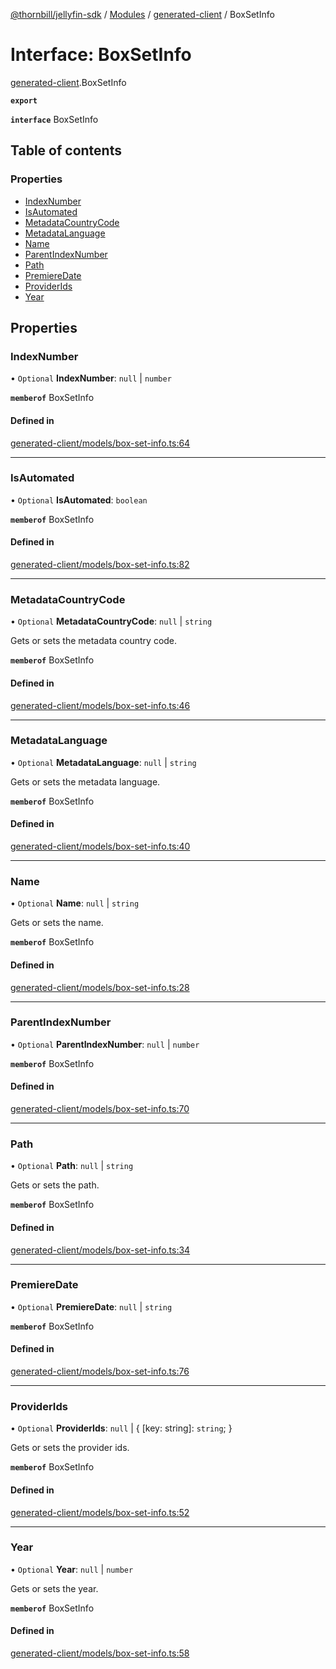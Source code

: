 [@thornbill/jellyfin-sdk](../README.md) / [Modules](../modules.md) / [generated-client](../modules/generated_client.md) / BoxSetInfo

# Interface: BoxSetInfo

[generated-client](../modules/generated_client.md).BoxSetInfo

**`export`**

**`interface`** BoxSetInfo

## Table of contents

### Properties

- [IndexNumber](generated_client.BoxSetInfo.md#indexnumber)
- [IsAutomated](generated_client.BoxSetInfo.md#isautomated)
- [MetadataCountryCode](generated_client.BoxSetInfo.md#metadatacountrycode)
- [MetadataLanguage](generated_client.BoxSetInfo.md#metadatalanguage)
- [Name](generated_client.BoxSetInfo.md#name)
- [ParentIndexNumber](generated_client.BoxSetInfo.md#parentindexnumber)
- [Path](generated_client.BoxSetInfo.md#path)
- [PremiereDate](generated_client.BoxSetInfo.md#premieredate)
- [ProviderIds](generated_client.BoxSetInfo.md#providerids)
- [Year](generated_client.BoxSetInfo.md#year)

## Properties

### IndexNumber

• `Optional` **IndexNumber**: ``null`` \| `number`

**`memberof`** BoxSetInfo

#### Defined in

[generated-client/models/box-set-info.ts:64](https://github.com/thornbill/jellyfin-sdk-typescript/blob/1142a3e/src/generated-client/models/box-set-info.ts#L64)

___

### IsAutomated

• `Optional` **IsAutomated**: `boolean`

**`memberof`** BoxSetInfo

#### Defined in

[generated-client/models/box-set-info.ts:82](https://github.com/thornbill/jellyfin-sdk-typescript/blob/1142a3e/src/generated-client/models/box-set-info.ts#L82)

___

### MetadataCountryCode

• `Optional` **MetadataCountryCode**: ``null`` \| `string`

Gets or sets the metadata country code.

**`memberof`** BoxSetInfo

#### Defined in

[generated-client/models/box-set-info.ts:46](https://github.com/thornbill/jellyfin-sdk-typescript/blob/1142a3e/src/generated-client/models/box-set-info.ts#L46)

___

### MetadataLanguage

• `Optional` **MetadataLanguage**: ``null`` \| `string`

Gets or sets the metadata language.

**`memberof`** BoxSetInfo

#### Defined in

[generated-client/models/box-set-info.ts:40](https://github.com/thornbill/jellyfin-sdk-typescript/blob/1142a3e/src/generated-client/models/box-set-info.ts#L40)

___

### Name

• `Optional` **Name**: ``null`` \| `string`

Gets or sets the name.

**`memberof`** BoxSetInfo

#### Defined in

[generated-client/models/box-set-info.ts:28](https://github.com/thornbill/jellyfin-sdk-typescript/blob/1142a3e/src/generated-client/models/box-set-info.ts#L28)

___

### ParentIndexNumber

• `Optional` **ParentIndexNumber**: ``null`` \| `number`

**`memberof`** BoxSetInfo

#### Defined in

[generated-client/models/box-set-info.ts:70](https://github.com/thornbill/jellyfin-sdk-typescript/blob/1142a3e/src/generated-client/models/box-set-info.ts#L70)

___

### Path

• `Optional` **Path**: ``null`` \| `string`

Gets or sets the path.

**`memberof`** BoxSetInfo

#### Defined in

[generated-client/models/box-set-info.ts:34](https://github.com/thornbill/jellyfin-sdk-typescript/blob/1142a3e/src/generated-client/models/box-set-info.ts#L34)

___

### PremiereDate

• `Optional` **PremiereDate**: ``null`` \| `string`

**`memberof`** BoxSetInfo

#### Defined in

[generated-client/models/box-set-info.ts:76](https://github.com/thornbill/jellyfin-sdk-typescript/blob/1142a3e/src/generated-client/models/box-set-info.ts#L76)

___

### ProviderIds

• `Optional` **ProviderIds**: ``null`` \| { [key: string]: `string`;  }

Gets or sets the provider ids.

**`memberof`** BoxSetInfo

#### Defined in

[generated-client/models/box-set-info.ts:52](https://github.com/thornbill/jellyfin-sdk-typescript/blob/1142a3e/src/generated-client/models/box-set-info.ts#L52)

___

### Year

• `Optional` **Year**: ``null`` \| `number`

Gets or sets the year.

**`memberof`** BoxSetInfo

#### Defined in

[generated-client/models/box-set-info.ts:58](https://github.com/thornbill/jellyfin-sdk-typescript/blob/1142a3e/src/generated-client/models/box-set-info.ts#L58)
